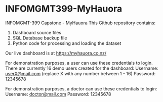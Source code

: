 # INFOMGMT399-MyHauora
INFOMGMT-399 Capstone - MyHauora
This Github repository contains:
1. Dashboard source files
2. SQL Database backup file
3. Python code for processing and loading the dataset

Our live dashboard is at https://myhauora.co.nz/

For demonstration purposes, a user can use these credentials to login.
There are currently 16 demo users created for the dashboard:
Username: userX@mail.com (replace X with any number between 1 - 16)
Password: 12345678

For demonstration purposes, a doctor can use these credentials to login:
Username: doctor@mail.com
Password: 12345678
